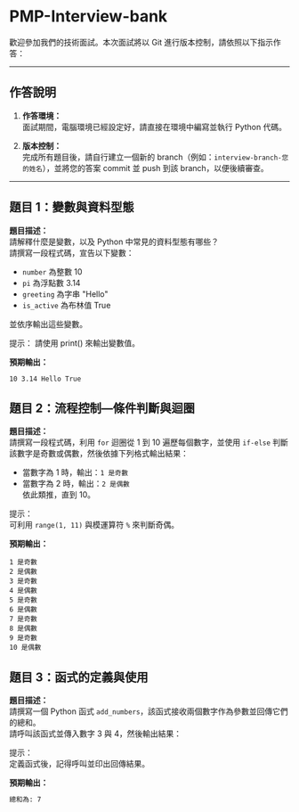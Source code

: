 # PMP-Interview-bank

歡迎參加我們的技術面試。本次面試將以 Git 進行版本控制，請依照以下指示作答：

---

## 作答說明

1. **作答環境：**  
   面試期間，電腦環境已經設定好，請直接在環境中編寫並執行 Python 代碼。

2. **版本控制：**  
   完成所有題目後，請自行建立一個新的 branch（例如：`interview-branch-您的姓名`），並將您的答案 commit 並 push 到該 branch，以便後續審查。

---

## 題目 1：變數與資料型態

**題目描述：**  
請解釋什麼是變數，以及 Python 中常見的資料型態有哪些？  
請撰寫一段程式碼，宣告以下變數：  
- `number` 為整數 10  
- `pi` 為浮點數 3.14  
- `greeting` 為字串 "Hello"  
- `is_active` 為布林值 True  

並依序輸出這些變數。

提示：
請使用 print() 來輸出變數值。

**預期輸出：**  
```terminal
10 3.14 Hello True
```

## 題目 2：流程控制—條件判斷與迴圈

**題目描述：**  
請撰寫一段程式碼，利用 `for` 迴圈從 1 到 10 遍歷每個數字，並使用 `if-else` 判斷該數字是奇數或偶數，然後依據下列格式輸出結果：  
- 當數字為 1 時，輸出：`1 是奇數`  
- 當數字為 2 時，輸出：`2 是偶數`  
依此類推，直到 10。

提示：  
可利用 `range(1, 11)` 與模運算符 `%` 來判斷奇偶。

**預期輸出：**  
```terminal
1 是奇數
2 是偶數
3 是奇數
4 是偶數
5 是奇數
6 是偶數
7 是奇數
8 是偶數
9 是奇數
10 是偶數
```
## 題目 3：函式的定義與使用

**題目描述：**  
請撰寫一個 Python 函式 `add_numbers`，該函式接收兩個數字作為參數並回傳它們的總和。  
請呼叫該函式並傳入數字 3 與 4，然後輸出結果：  


提示：  
定義函式後，記得呼叫並印出回傳結果。

**預期輸出：**  
```bash
總和為: 7
```
